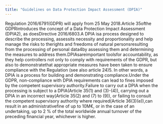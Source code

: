 ```yaml
---
title: "Guidelines on Data Protection Impact Assessment (DPIA)"
---
```


Regulation 2016/6791(GDPR) will apply from 25 May 2018.Article 35ofthe GDPRintroduces the concept of a Data Protection Impact Assessment (DPIA2), as doesDirective 2016/6803.A DPIA isa process designed to describe the processing, assessits necessity and proportionality and help manage the  risks  to  therights  and  freedoms  of natural personsresulting  from  the  processing  of personal data4by assessing them and determining the measures to address them.DPIAsareimportant toolsfor accountability, as they help controllers  not only to comply with requirements  of the GDPR, but  also  to demonstratethat  appropriate  measures  have  been  taken  to  ensure  compliance  with  the Regulation   (see   also   article   24)5. In   other   words, a   DPIA   is   a   process   for   building   and demonstrating compliance.Under  the  GDPR, non-compliance  with  DPIA  requirements  can  lead  to  fines  imposed  by  the competent supervisory authority.Failure to carry out a DPIA when the processing is subject to a DPIA(Article 35(1) and (3)-(4)), carrying out a DPIA in an incorrect way(Article 35(2) and (7) to (9)), or failing to consult the competent supervisory authority where required(Article 36(3)(e)),can result in an  administrativefine of up  to  10M€,  or  in  the  case  of  an  undertaking,  up  to  2  %  of  the  total worldwide annual turnover of the preceding financial year, whichever is higher.

